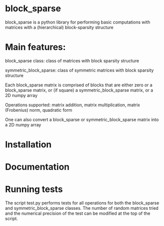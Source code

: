 # block_sparse
block_sparse is a python library for performing basic computations with 
matrices with a (hierarchical) block-sparsity structure


# Main features:

block_sparse class: class of matrices with block sparsity structure

symmetric_block_sparse: class of symmetric matrices with block sparsity structure

Each block_sparse matrix is comprised of blocks that are either zero or a block_sparse matrix, 
or (if square) a symmetric_block_sparse matrix, or a 2D numpy array

Operations supported: matrix addition, matrix multiplication, matrix (Frobenius) norm,
quadratic form

One can also convert a block_sparse or symmetric_block_sparse matrix into a 2D numpy array

# Installation
    
# Documentation
    
# Running tests

The script test.py performs tests for all operations for both the block_sparse
and symmetric_block_sparse classes. The number of random matrices tried 
and the numerical precision of the test can be modified at the top of the script. 